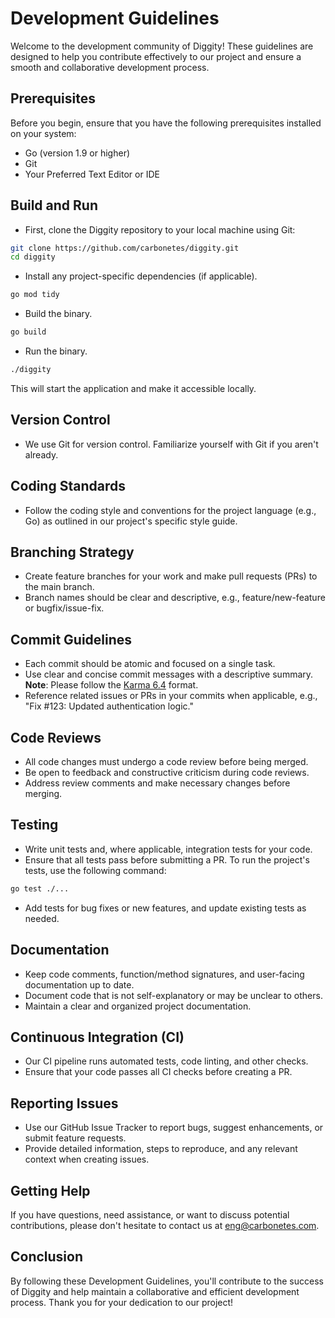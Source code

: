 # Development Guidelines
Welcome to the development community of Diggity! These guidelines are designed to help you contribute effectively to our project and ensure a smooth and collaborative development process.

## Prerequisites
Before you begin, ensure that you have the following prerequisites installed on your system:

- Go (version 1.9 or higher)
- Git
- Your Preferred Text Editor or IDE

## Build and Run
- First, clone the Diggity repository to your local machine using Git:
```bash
git clone https://github.com/carbonetes/diggity.git
cd diggity
```
- Install any project-specific dependencies (if applicable).
```bash
go mod tidy
```
- Build the binary.
```bash
go build
```
- Run the binary.
```bash
./diggity
```
This will start the application and make it accessible locally.

## Version Control
- We use Git for version control. Familiarize yourself with Git if you aren't already.

## Coding Standards
- Follow the coding style and conventions for the project language (e.g., Go) as outlined in our project's specific style guide.

## Branching Strategy
- Create feature branches for your work and make pull requests (PRs) to the main branch.
- Branch names should be clear and descriptive, e.g., feature/new-feature or bugfix/issue-fix.

## Commit Guidelines
- Each commit should be atomic and focused on a single task.
- Use clear and concise commit messages with a descriptive summary.<br /> 
**Note**: Please follow the [Karma 6.4](http://karma-runner.github.io/6.4/dev/git-commit-msg.html) format.
- Reference related issues or PRs in your commits when applicable, e.g., "Fix #123: Updated authentication logic."

## Code Reviews
- All code changes must undergo a code review before being merged.
- Be open to feedback and constructive criticism during code reviews.
- Address review comments and make necessary changes before merging.

## Testing
- Write unit tests and, where applicable, integration tests for your code.
- Ensure that all tests pass before submitting a PR. To run the project's tests, use the following command:
```bash
go test ./...
```
- Add tests for bug fixes or new features, and update existing tests as needed.

## Documentation
- Keep code comments, function/method signatures, and user-facing documentation up to date.
- Document code that is not self-explanatory or may be unclear to others.
- Maintain a clear and organized project documentation.

## Continuous Integration (CI)
- Our CI pipeline runs automated tests, code linting, and other checks.
- Ensure that your code passes all CI checks before creating a PR.

## Reporting Issues
- Use our GitHub Issue Tracker to report bugs, suggest enhancements, or submit feature requests.
- Provide detailed information, steps to reproduce, and any relevant context when creating issues.

## Getting Help
If you have questions, need assistance, or want to discuss potential contributions, please don't hesitate to contact us at [eng@carbonetes.com](mailto:eng@carbonetes.com).

## Conclusion
By following these Development Guidelines, you'll contribute to the success of Diggity and help maintain a collaborative and efficient development process. Thank you for your dedication to our project!